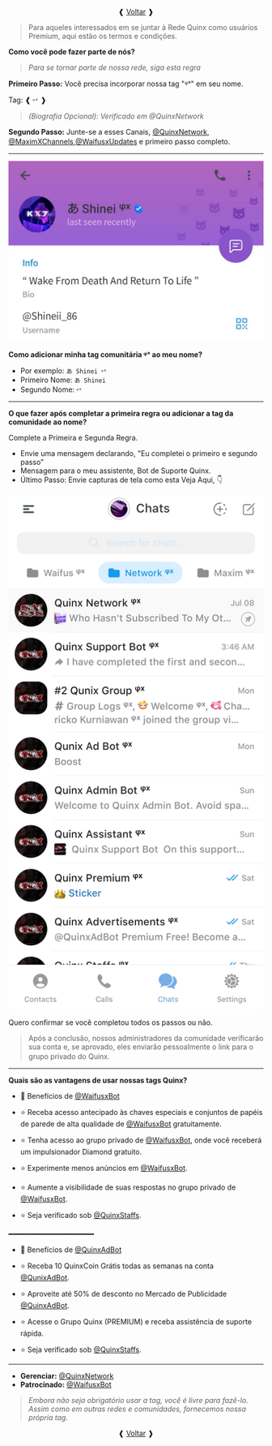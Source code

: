 
<div align="center">
  
❰ <a href="https://github.com/QunixNetwork/Premium">Voltar</a> ❱

</div>

> Para aqueles interessados em se juntar à Rede Quinx como usuários Premium, aqui estão os termos e condições.

**Como você pode fazer parte de nós?**
> _Para se tornar parte de nossa rede, siga esta regra_

**Primeiro Passo:** Você precisa incorporar nossa tag "ᵠˣ" em seu nome.

Tag: ❰ `ᵠˣ` ❱
> _(Biografia Opcional): Verificado em @QuinxNetwork_

**Segundo Passo:** Junte-se a esses Canais, [@QuinxNetwork](https://telegram.me/addlist/dHD8PJt23bg0MGVl), [@MaximXChannels](https://telegram.me/addlist/q-UsVBF3Fs5lMmVl),[@WaifusxUpdates](https://telegram.me/WaifusxUpdates) e primeiro passo completo.
ㅤ

---

[![1](https://github.com/QunixNetwork/.github/blob/main/rs/1.jpg)](https://github.com/QunixNetwork)

**Como adicionar minha tag comunitária ᵠˣ ao meu nome?**

- Por exemplo: `あ Shinei ᵠˣ`
- Primeiro Nome: `あ Shinei`
- Segundo Nome: `ᵠˣ`
ㅤ

---

**O que fazer após completar a primeira regra ou adicionar a tag da comunidade ao nome?**

Complete a Primeira e Segunda Regra.
- Envie uma mensagem declarando, "Eu completei o primeiro e segundo passo"
- Mensagem para o meu assistente, Bot de Suporte Quinx.
- Último Passo: Envie capturas de tela como esta Veja Aqui, 👇

[![Veja](https://github.com/QunixNetwork/.github/blob/main/rs/Screenshot.jpg)](https://github.com/QunixNetwork/Premium)

Quero confirmar se você completou todos os passos ou não.

> Após a conclusão, nossos administradores da comunidade verificarão sua conta e, se aprovado, eles enviarão pessoalmente o link para o grupo privado do Quinx.
ㅤ
---

**Quais são as vantagens de usar nossas tags Quinx?**
- 🌟 Benefícios de [@WaifusxBot](https://telegram.me/WaifusxBot)

- ⭐ Receba acesso antecipado às chaves especiais e conjuntos de papéis de parede de alta qualidade de [@WaifusxBot](https://telegram.me/WaifusxBot) gratuitamente.
- ⭐ Tenha acesso ao grupo privado de [@WaifusxBot](https://telegram.me/WaifusxBot), onde você receberá um impulsionador Diamond gratuito.
- ⭐ Experimente menos anúncios em [@WaifusxBot](https://telegram.me/WaifusxBot).
- ⭐ Aumente a visibilidade de suas respostas no grupo privado de [@WaifusxBot](https://telegram.me/WaifusxBot).
- ⭐ Seja verificado sob [@QuinxStaffs](https://telegram.me/QuinxStaffs).

━━━━━━━━━━━━━━━━━━━━

- 🌟 Benefícios de [@QuinxAdBot](https://telegram.me/QuinxAdBot)

- ⭐ Receba 10 QuinxCoin Grátis todas as semanas na conta [@QunixAdBot](https://telegram.me/QuinxAdBot).
- ⭐ Aproveite até 50% de desconto no Mercado de Publicidade [@QuinxAdBot](https://telegram.me/QuinxAdBot).
- ⭐ Acesse o Grupo Quinx (PREMIUM) e receba assistência de suporte rápida.
- ⭐ Seja verificado sob [@QuinxStaffs](https://telegram.me/QuinxStaffs).


---

- **Gerenciar:** [@QuinxNetwork](https://telegram.me/QuinxNetwork)
- **Patrocinado:** [@WaifusxBot](https://telegram.me/WaifusxBot)

> _Embora não seja obrigatório usar a tag, você é livre para fazê-lo. Assim como em outras redes e comunidades, fornecemos nossa própria tag._

<div align="center">
  
❰ <a href="https://github.com/QunixNetwork/Premium">Voltar</a> ❱

</div>
